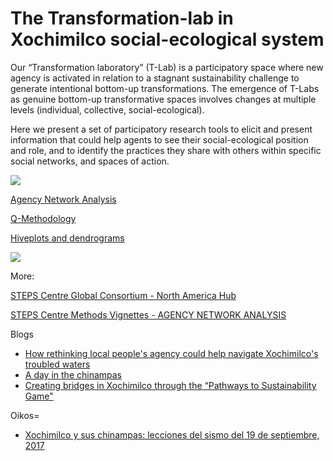 # The Transformation-lab in Xochimilco social-ecological system

Our “Transformation laboratory” (T-Lab) is a participatory space where new agency is activated in relation to a stagnant sustainability challenge to generate intentional bottom-up transformations. The emergence of T-Labs as genuine bottom-up transformative spaces involves changes at multiple levels (individual, collective, social-ecological).

Here we present a set of participatory research tools to elicit and present information that could help agents to see their social-ecological position and role, and to identify the practices they share with others within specific social networks, and spaces of action.

<img src="Logo_Tlab.png" >


[Agency Network Analysis](ANA.md)

[Q-Methodology](qmethodology)

[Hiveplots and dendrograms](hiveplot)

<img src="ANA and Q.png" >

More:

[STEPS Centre Global Consortium - North America Hub](https://steps-centre.org/global/north-america/)

[STEPS Centre Methods Vignettes - AGENCY NETWORK ANALYSIS](https://steps-centre.org/pathways-methods-vignettes/agency-network-analysis/)

  Blogs
- [How rethinking local people's agency could help navigate Xochimilco's troubled waters](https://steps-centre.org/blog/new-forms-agency-help-navigate-xochimilcos-troubled-waters/)
- [A day in the chinampas](https://steps-centre.org/blog/a-day-in-the-chinampas/)
- [Creating bridges in Xochimilco through the “Pathways to Sustainability Game"](https://steps-centre.org/blog/creating-bridges-through-the-pathways-to-sustainability-game/)

Oikos=
- [Xochimilco y sus chinampas: lecciones del sismo del 19 de septiembre, 2017](http://lancis.ecologia.unam.mx/showcase/xochimilco_postsismo/)
